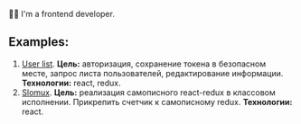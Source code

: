 👋🏼 I'm a frontend developer.

## Examples:

1. [User list](https://github.com/fedkam/test-get-list-users). **Цель:** авторизация, сохранение токена в безопасном месте, запрос листа пользователей, редактирование информации. **Технологии:** react, redux.
2. [Slomux](https://github.com/fedkam/test-get-list-users). **Цель:** реализация самописного react-redux в классовом исполнении. Прикрепить счетчик к самописному redux. **Технологии:** react.
